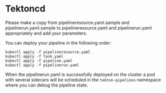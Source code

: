 # Tektoncd

Please make a copy from pipelineresource.yaml.sample and pipelinerun.yaml.sample to pipelineresource.yaml and pipelinerun.yaml appropriately and add your parameters.

You can deploy your pipeline in the following order:
```
kubectl apply -f pipelineresource.yaml
kubectl apply -f task.yaml
kubectl apply -f pipeline.yaml
kubectl apply -f pipelinerun.yaml
```

When the pipelinerun.yaml is successfully deployed on the cluster a pod with several sidecars will be scheduled in the `tekton-pipelines` namespace where you can debug the pipeline state.
